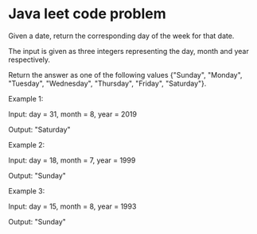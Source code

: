 # Java leet code problem
Given a date, return the corresponding day of the week for that date.
<br>

The input is given as three integers representing the day, month and year respectively.
<br>

Return the answer as one of the following values {"Sunday", "Monday", "Tuesday", "Wednesday", "Thursday", "Friday", "Saturday"}.
<br>

 

Example 1:
<br>

Input: day = 31, month = 8, year = 2019
<br>

Output: "Saturday"
<br>

Example 2:
<br>

Input: day = 18, month = 7, year = 1999
<br>

Output: "Sunday"
<br>

Example 3:
<br>


Input: day = 15, month = 8, year = 1993
<br>

Output: "Sunday"
<br>
